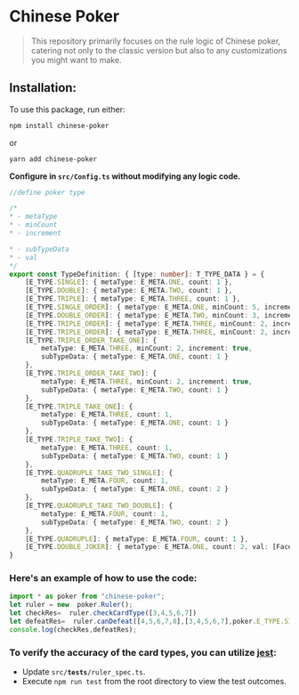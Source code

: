 # Chinese Poker
>This repository primarily focuses on the rule logic of Chinese poker, catering not only to the classic version but also to any customizations you might want to make.


## Installation:

To use this package, run either:
```bash
npm install chinese-poker
```
or
```bash
yarn add chinese-poker
```

**Configure in <code>src/Config.ts</code> without modifying any logic code.**

```typescript
//define poker type

/*
* - metaType
* - minCount
* - increment

* - subTypeData
* - val
*/
export const TypeDefinition: { [type: number]: T_TYPE_DATA } = {
    [E_TYPE.SINGLE]: { metaType: E_META.ONE, count: 1 },
    [E_TYPE.DOUBLE]: { metaType: E_META.TWO, count: 1 },
    [E_TYPE.TRIPLE]: { metaType: E_META.THREE, count: 1 },
    [E_TYPE.SINGLE_ORDER]: { metaType: E_META.ONE, minCount: 5, increment: true },
    [E_TYPE.DOUBLE_ORDER]: { metaType: E_META.TWO, minCount: 3, increment: true },
    [E_TYPE.TRIPLE_ORDER]: { metaType: E_META.THREE, minCount: 2, increment: true },
    [E_TYPE.TRIPLE_ORDER]: { metaType: E_META.THREE, minCount: 2, increment: true },
    [E_TYPE.TRIPLE_ORDER_TAKE_ONE]: {
        metaType: E_META.THREE, minCount: 2, increment: true,
        subTypeData: { metaType: E_META.ONE, count: 1 }
    },
    [E_TYPE.TRIPLE_ORDER_TAKE_TWO]: {
        metaType: E_META.THREE, minCount: 2, increment: true,
        subTypeData: { metaType: E_META.TWO, count: 1 }
    },
    [E_TYPE.TRIPLE_TAKE_ONE]: {
        metaType: E_META.THREE, count: 1,
        subTypeData: { metaType: E_META.ONE, count: 1 }
    },
    [E_TYPE.TRIPLE_TAKE_TWO]: {
        metaType: E_META.THREE, count: 1,
        subTypeData: { metaType: E_META.TWO, count: 1 }
    },
    [E_TYPE.QUADRUPLE_TAKE_TWO_SINGLE]: {
        metaType: E_META.FOUR, count: 1,
        subTypeData: { metaType: E_META.ONE, count: 2 }
    },
    [E_TYPE.QUADRUPLE_TAKE_TWO_DOUBLE]: {
        metaType: E_META.FOUR, count: 1,
        subTypeData: { metaType: E_META.TWO, count: 2 }
    },
    [E_TYPE.QUADRUPLE]: { metaType: E_META.FOUR, count: 1 },
    [E_TYPE.DOUBLE_JOKER]: { metaType: E_META.ONE, count: 2, val: [FaceSerialsDic[E_FACE.B_JOKER][0], FaceSerialsDic[E_FACE.R_JOKER][0]] }
}
```

### Here's an example of how to use the code:
``` typescript
import * as poker from "chinese-poker";
let ruler = new  poker.Ruler();
let checkRes=  ruler.checkCardType([3,4,5,6,7])
let defeatRes=  ruler.canDefeat([4,5,6,7,8],[3,4,5,6,7],poker.E_TYPE.SINGLE_ORDER)
console.log(checkRes,defeatRes);
```

### To verify the accuracy of the card types, you can utilize [jest](https://jestjs.io/):
- Update <code>src/__tests__/ruler_spec.ts</code>.
- Execute <code>npm run test</code> from the root directory to view the test outcomes.